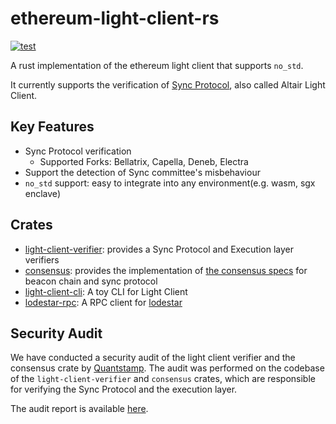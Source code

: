 # ethereum-light-client-rs

[![test](https://github.com/datachainlab/ethereum-light-client-rs/actions/workflows/test.yml/badge.svg)](https://github.com/datachainlab/ethereum-light-client-rs/actions/workflows/test.yml)

A rust implementation of the ethereum light client that supports `no_std`.

It currently supports the verification of [Sync Protocol](https://github.com/ethereum/consensus-specs/blob/dev/specs/altair/light-client/sync-protocol.md), also called Altair Light Client.

## Key Features

- Sync Protocol verification
    - Supported Forks: Bellatrix, Capella, Deneb, Electra
- Support the detection of Sync committee's misbehaviour
- `no_std` support: easy to integrate into any environment(e.g. wasm, sgx enclave)

## Crates

- [light-client-verifier](./crates/light-client-verifier): provides a Sync Protocol and Execution layer verifiers
- [consensus](./crates/consensus): provides the implementation of [the consensus specs](https://github.com/ethereum/consensus-specs) for beacon chain and sync protocol
- [light-client-cli](./crates/light-client-cli): A toy CLI for Light Client
- [lodestar-rpc](./crates/lodestar-rpc): A RPC client for [lodestar](https://github.com/chainSafe/lodestar)

## Security Audit

We have conducted a security audit of the light client verifier and the consensus crate by [Quantstamp](https://quantstamp.com/). The audit was performed on the codebase of the `light-client-verifier` and `consensus` crates, which are responsible for verifying the Sync Protocol and the execution layer.

The audit report is available [here](https://certificate.quantstamp.com/full/datachain-elc-for-bridge-ethereum/254fdabd-0bdb-4969-8716-9bb29562c5d6/index.html).
